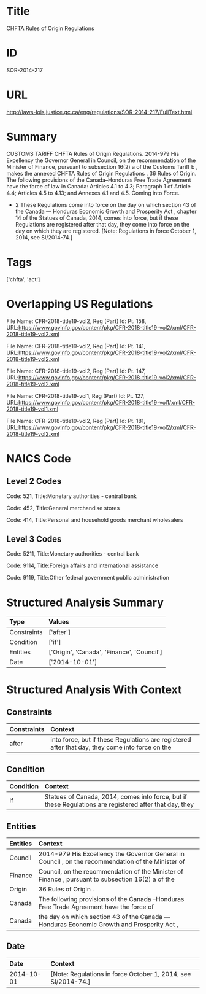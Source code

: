 # Title
CHFTA Rules of Origin Regulations


# ID
SOR-2014-217

# URL
http://laws-lois.justice.gc.ca/eng/regulations/SOR-2014-217/FullText.html


# Summary
CUSTOMS TARIFF CHFTA Rules of Origin Regulations.
2014-979 His Excellency the Governor General in Council, on the recommendation of the Minister of Finance, pursuant to subsection 16(2) a  of the  Customs Tariff b , makes the annexed  CHFTA Rules of Origin Regulations .
36 Rules of Origin.
The following provisions of the Canada–Honduras Free Trade Agreement have the force of law in Canada: Articles 4.1 to 4.3; Paragraph 1 of Article 4.4; Articles 4.5 to 4.13; and Annexes 4.1 and 4.5.
Coming into Force.
* 2 These Regulations come into force on the day on which section 43 of the  Canada — Honduras Economic Growth and Prosperity Act , chapter 14 of the Statues of Canada, 2014, comes into force, but if these Regulations are registered after that day, they come into force on the day on which they are registered.
[Note: Regulations in force October 1, 2014,  see  SI/2014-74.] 


# Tags
['chfta', 'act']


# Overlapping US Regulations
File Name: CFR-2018-title19-vol2, Reg (Part) Id: Pt. 158, URL:https://www.govinfo.gov/content/pkg/CFR-2018-title19-vol2/xml/CFR-2018-title19-vol2.xml

File Name: CFR-2018-title19-vol2, Reg (Part) Id: Pt. 141, URL:https://www.govinfo.gov/content/pkg/CFR-2018-title19-vol2/xml/CFR-2018-title19-vol2.xml

File Name: CFR-2018-title19-vol2, Reg (Part) Id: Pt. 147, URL:https://www.govinfo.gov/content/pkg/CFR-2018-title19-vol2/xml/CFR-2018-title19-vol2.xml

File Name: CFR-2018-title19-vol1, Reg (Part) Id: Pt. 127, URL:https://www.govinfo.gov/content/pkg/CFR-2018-title19-vol1/xml/CFR-2018-title19-vol1.xml

File Name: CFR-2018-title19-vol2, Reg (Part) Id: Pt. 181, URL:https://www.govinfo.gov/content/pkg/CFR-2018-title19-vol2/xml/CFR-2018-title19-vol2.xml




# NAICS Code
## Level 2 Codes
Code: 521, Title:Monetary authorities - central bank

Code: 452, Title:General merchandise stores

Code: 414, Title:Personal and household goods merchant wholesalers




## Level 3 Codes
Code: 5211, Title:Monetary authorities - central bank

Code: 9114, Title:Foreign affairs and international assistance

Code: 9119, Title:Other federal government public administration







# Structured Analysis Summary
| Type        | Values                                     |
|:------------|:-------------------------------------------|
| Constraints | ['after']                                  |
| Condition   | ['if']                                     |
| Entities    | ['Origin', 'Canada', 'Finance', 'Council'] |
| Date        | ['2014-10-01']                             |


# Structured Analysis With Context
 


## Constraints
| Constraints   | Context                                                                                         |
|:--------------|:------------------------------------------------------------------------------------------------|
| after         | into force, but if these Regulations are registered after that day, they come into force on the |


## Condition
| Condition   | Context                                                                                                 |
|:------------|:--------------------------------------------------------------------------------------------------------|
| if          | Statues of Canada, 2014, comes into force, but if these Regulations are registered after that day, they |


## Entities
| Entities   | Context                                                                                             |
|:-----------|:----------------------------------------------------------------------------------------------------|
| Council    | 2014-979 His Excellency the Governor General in  Council , on the recommendation of the Minister of |
| Finance    | Council, on the recommendation of the Minister of Finance , pursuant to subsection 16(2) a of the   |
| Origin     | 36 Rules of  Origin .                                                                               |
| Canada     | The following provisions of the  Canada –Honduras Free Trade Agreement have the force of            |
| Canada     | the day on which section 43 of the Canada — Honduras Economic Growth and Prosperity Act ,           |


## Date
| Date       | Context                                                         |
|:-----------|:----------------------------------------------------------------|
| 2014-10-01 | [Note: Regulations in force October 1, 2014,  see  SI/2014-74.] |


